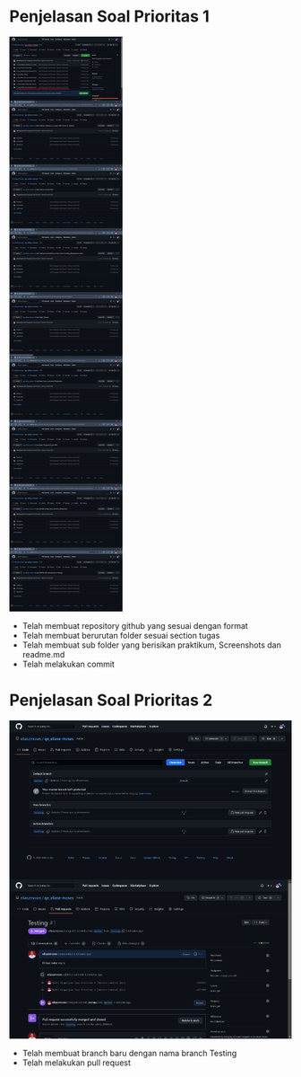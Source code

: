 # Penjelasan Soal Prioritas 1
![Soal Prioritas 1 (Bukti Pengerjaan dari langkah 1-4).png](Soal%20Prioritas%201%20%28Bukti%20Pengerjaan%20dari%20langkah%201-4%29.png)
- Telah membuat repository github yang sesuai dengan format
- Telah membuat berurutan folder sesuai section tugas
- Telah membuat sub folder yang berisikan praktikum, Screenshots dan readme.md
- Telah melakukan commit
# Penjelasan Soal Prioritas 2
![Soal Prioritas 2 (Bukti Pengerjaan dari langkah 1-2).png](Soal%20Prioritas%202%20%28Bukti%20Pengerjaan%20dari%20langkah%201-2%29.png)
- Telah membuat branch baru dengan nama branch Testing
- Telah melakukan pull request